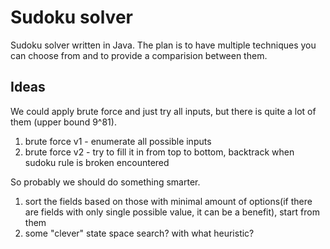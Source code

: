 # Sudoku solver

Sudoku solver written in Java. The plan is to have multiple techniques you can choose from 
and to provide a comparision between them.

## Ideas
We could apply brute force and just try all inputs, but there is quite a lot of them (upper bound 9^81).
1. brute force v1 - enumerate all possible inputs 
2. brute force v2 - try to fill it in from top to bottom, backtrack when sudoku rule is broken encountered 

So probably we should do something smarter. 

1. sort the fields based on those with minimal amount of options(if there are fields with only single possible value, it can be a benefit), start from them
2. some "clever" state space search? with what heuristic?